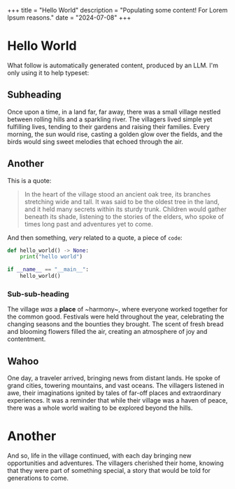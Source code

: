 +++
title = "Hello World"
description = "Populating some content! For Lorem Ipsum reasons."
date = "2024-07-08"
+++

# Hello World

What follow is automatically generated content, produced by an LLM.
I'm only using it to help typeset:

## Subheading

Once upon a time, in a land far, far away, there was a small village nestled between rolling hills and a sparkling river.
The villagers lived simple yet fulfilling lives, tending to their gardens and raising their families.
Every morning, the sun would rise, casting a golden glow over the fields, and the birds would sing sweet melodies that echoed through the air.

## Another

This is a quote:

> In the heart of the village stood an ancient oak tree, its branches stretching wide and tall.
> It was said to be the oldest tree in the land, and it held many secrets within its sturdy trunk.
> Children would gather beneath its shade, listening to the stories of the elders, who spoke of times long past and adventures yet to come.

And then something, *very* related to a quote, a piece of `code`:

```python
def hello_world() -> None:
    print("hello world")

if __name__ == "__main__":
    hello_world()
```

### Sub-sub-heading

The village *was* a **place** of ~harmony~, where everyone worked together for the common good.
Festivals were held throughout the year, celebrating the changing seasons and the bounties they brought.
The scent of fresh bread and blooming flowers filled the air, creating an atmosphere of joy and contentment.

## Wahoo

One day, a traveler arrived, bringing news from distant lands.
He spoke of grand cities, towering mountains, and vast oceans.
The villagers listened in awe, their imaginations ignited by tales of far-off places and extraordinary experiences.
It was a reminder that while their village was a haven of peace, there was a whole world waiting to be explored beyond the hills.

# Another

And so, life in the village continued, with each day bringing new opportunities and adventures.
The villagers cherished their home, knowing that they were part of something special, a story that would be told for generations to come.
